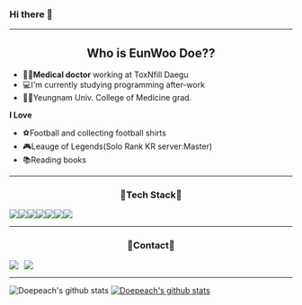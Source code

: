 ### Hi there 👋
------
## <div align=center>  Who is EunWoo Doe??</h1></div> 
 
- 👨‍⚕️**Medical doctor** working at ToxNfill Daegu 
- 💻I'm currently studying programming after-work 
- 👨‍🎓Yeungnam Univ. College of Medicine grad. 

**I Love**
 - ⚽Football and collecting football shirts
 - 🎮Leauge of Legends(Solo Rank KR server:Master)
 - 📚Reading books 
  
---

### <div align=center>💎Tech Stack💎</h1></div> 


<img src="https://img.shields.io/badge/PYTHON-3776AB?style=for-the-badge&logo=python&logoColor=white"><img src="https://img.shields.io/badge/JAVA-007396?style=for-the-badge&logo=java&logoColor=white"><img src="https://img.shields.io/badge/html-E34F26?style=for-the-badge&logo=html5&logoColor=white"><img src="https://img.shields.io/badge/css-1572B6?style=for-the-badge&logo=css3&logoColor=white"><img src="https://img.shields.io/badge/javascript-F7DF1E?style=for-the-badge&logo=javascript&logoColor=black"><img src="https://img.shields.io/badge/git-F05032?style=for-the-badge&logo=git&logoColor=white"><img src="https://img.shields.io/badge/github-181717?style=for-the-badge&logo=github&logoColor=white">




----
### <div align=center>💌Contact💌</h1></div> 
<a href="https://instagram.com/just_doe_it_peach" target="_blank"><img src="https://img.shields.io/badge/Instagram-E4405F?style=flat-square&logo=instagram&logoColor=white"/></a><a href="mailto:doepeach@gmail.com"><img src="https://img.shields.io/badge/Gmail-d14836?style=flat-square&logo=Gmail&logoColor=white&link=mailto:doepeach@gmail.com"
style="height : auto; margin-left : 10px; margin-right : 10px;"/>
</a>




---
![Doepeach's github stats](https://github-readme-stats.vercel.app/api?username=Doepeach&show_icons=true)
[![Doepeach's github stats](https://github-readme-stats.vercel.app/api/top-langs/?username=Doepeach&show_icons=true&hide_border=true&title_color=004386&icon_color=004386&layout=compact)](https://github.com/Doepeach)
